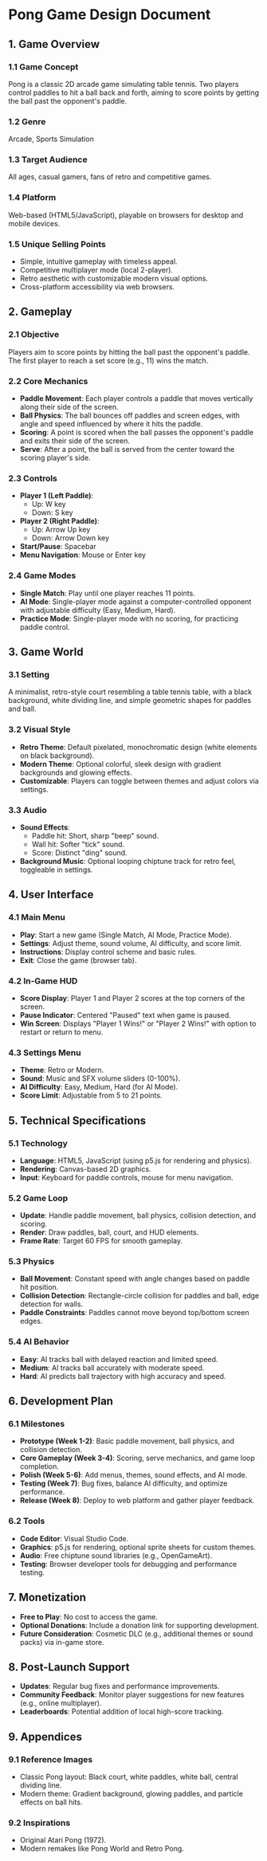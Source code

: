 # Pong Game Design Document

## 1. Game Overview
### 1.1 Game Concept
Pong is a classic 2D arcade game simulating table tennis. Two players control paddles to hit a ball back and forth, aiming to score points by getting the ball past the opponent's paddle.

### 1.2 Genre
Arcade, Sports Simulation

### 1.3 Target Audience
All ages, casual gamers, fans of retro and competitive games.

### 1.4 Platform
Web-based (HTML5/JavaScript), playable on browsers for desktop and mobile devices.

### 1.5 Unique Selling Points
- Simple, intuitive gameplay with timeless appeal.
- Competitive multiplayer mode (local 2-player).
- Retro aesthetic with customizable modern visual options.
- Cross-platform accessibility via web browsers.

## 2. Gameplay
### 2.1 Objective
Players aim to score points by hitting the ball past the opponent's paddle. The first player to reach a set score (e.g., 11) wins the match.

### 2.2 Core Mechanics
- **Paddle Movement**: Each player controls a paddle that moves vertically along their side of the screen.
- **Ball Physics**: The ball bounces off paddles and screen edges, with angle and speed influenced by where it hits the paddle.
- **Scoring**: A point is scored when the ball passes the opponent's paddle and exits their side of the screen.
- **Serve**: After a point, the ball is served from the center toward the scoring player's side.

### 2.3 Controls
- **Player 1 (Left Paddle)**:
  - Up: W key
  - Down: S key
- **Player 2 (Right Paddle)**:
  - Up: Arrow Up key
  - Down: Arrow Down key
- **Start/Pause**: Spacebar
- **Menu Navigation**: Mouse or Enter key

### 2.4 Game Modes
- **Single Match**: Play until one player reaches 11 points.
- **AI Mode**: Single-player mode against a computer-controlled opponent with adjustable difficulty (Easy, Medium, Hard).
- **Practice Mode**: Single-player mode with no scoring, for practicing paddle control.

## 3. Game World
### 3.1 Setting
A minimalist, retro-style court resembling a table tennis table, with a black background, white dividing line, and simple geometric shapes for paddles and ball.

### 3.2 Visual Style
- **Retro Theme**: Default pixelated, monochromatic design (white elements on black background).
- **Modern Theme**: Optional colorful, sleek design with gradient backgrounds and glowing effects.
- **Customizable**: Players can toggle between themes and adjust colors via settings.

### 3.3 Audio
- **Sound Effects**:
  - Paddle hit: Short, sharp "beep" sound.
  - Wall hit: Softer "tick" sound.
  - Score: Distinct "ding" sound.
- **Background Music**: Optional looping chiptune track for retro feel, toggleable in settings.

## 4. User Interface
### 4.1 Main Menu
- **Play**: Start a new game (Single Match, AI Mode, Practice Mode).
- **Settings**: Adjust theme, sound volume, AI difficulty, and score limit.
- **Instructions**: Display control scheme and basic rules.
- **Exit**: Close the game (browser tab).

### 4.2 In-Game HUD
- **Score Display**: Player 1 and Player 2 scores at the top corners of the screen.
- **Pause Indicator**: Centered "Paused" text when game is paused.
- **Win Screen**: Displays "Player 1 Wins!" or "Player 2 Wins!" with option to restart or return to menu.

### 4.3 Settings Menu
- **Theme**: Retro or Modern.
- **Sound**: Music and SFX volume sliders (0-100%).
- **AI Difficulty**: Easy, Medium, Hard (for AI Mode).
- **Score Limit**: Adjustable from 5 to 21 points.

## 5. Technical Specifications
### 5.1 Technology
- **Language**: HTML5, JavaScript (using p5.js for rendering and physics).
- **Rendering**: Canvas-based 2D graphics.
- **Input**: Keyboard for paddle controls, mouse for menu navigation.

### 5.2 Game Loop
- **Update**: Handle paddle movement, ball physics, collision detection, and scoring.
- **Render**: Draw paddles, ball, court, and HUD elements.
- **Frame Rate**: Target 60 FPS for smooth gameplay.

### 5.3 Physics
- **Ball Movement**: Constant speed with angle changes based on paddle hit position.
- **Collision Detection**: Rectangle-circle collision for paddles and ball, edge detection for walls.
- **Paddle Constraints**: Paddles cannot move beyond top/bottom screen edges.

### 5.4 AI Behavior
- **Easy**: AI tracks ball with delayed reaction and limited speed.
- **Medium**: AI tracks ball accurately with moderate speed.
- **Hard**: AI predicts ball trajectory with high accuracy and speed.

## 6. Development Plan
### 6.1 Milestones
- **Prototype (Week 1-2)**: Basic paddle movement, ball physics, and collision detection.
- **Core Gameplay (Week 3-4)**: Scoring, serve mechanics, and game loop completion.
- **Polish (Week 5-6)**: Add menus, themes, sound effects, and AI mode.
- **Testing (Week 7)**: Bug fixes, balance AI difficulty, and optimize performance.
- **Release (Week 8)**: Deploy to web platform and gather player feedback.

### 6.2 Tools
- **Code Editor**: Visual Studio Code.
- **Graphics**: p5.js for rendering, optional sprite sheets for custom themes.
- **Audio**: Free chiptune sound libraries (e.g., OpenGameArt).
- **Testing**: Browser developer tools for debugging and performance testing.

## 7. Monetization
- **Free to Play**: No cost to access the game.
- **Optional Donations**: Include a donation link for supporting development.
- **Future Consideration**: Cosmetic DLC (e.g., additional themes or sound packs) via in-game store.

## 8. Post-Launch Support
- **Updates**: Regular bug fixes and performance improvements.
- **Community Feedback**: Monitor player suggestions for new features (e.g., online multiplayer).
- **Leaderboards**: Potential addition of local high-score tracking.

## 9. Appendices
### 9.1 Reference Images
- Classic Pong layout: Black court, white paddles, white ball, central dividing line.
- Modern theme: Gradient background, glowing paddles, and particle effects on ball hits.

### 9.2 Inspirations
- Original Atari Pong (1972).
- Modern remakes like Pong World and Retro Pong.